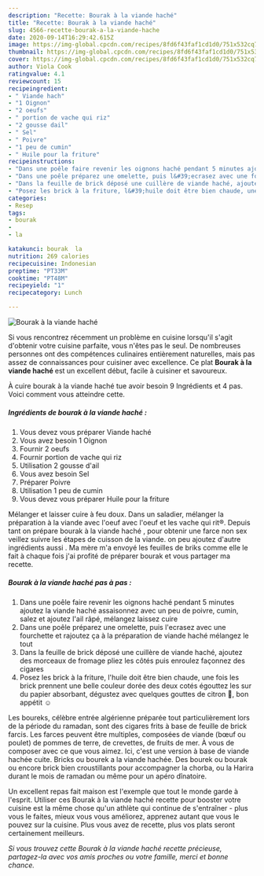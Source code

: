 ```yaml
---
description: "Recette: Bourak à la viande haché"
title: "Recette: Bourak à la viande haché"
slug: 4566-recette-bourak-a-la-viande-hache
date: 2020-09-14T16:29:42.615Z
image: https://img-global.cpcdn.com/recipes/8fd6f43faf1cd1d0/751x532cq70/bourak-a-la-viande-hache-photo-principale-de-la-recette.jpg
thumbnail: https://img-global.cpcdn.com/recipes/8fd6f43faf1cd1d0/751x532cq70/bourak-a-la-viande-hache-photo-principale-de-la-recette.jpg
cover: https://img-global.cpcdn.com/recipes/8fd6f43faf1cd1d0/751x532cq70/bourak-a-la-viande-hache-photo-principale-de-la-recette.jpg
author: Viola Cook
ratingvalue: 4.1
reviewcount: 15
recipeingredient:
- " Viande hach"
- "1 Oignon"
- "2 oeufs"
- " portion de vache qui riz"
- "2 gousse dail"
- " Sel"
- " Poivre"
- "1 peu de cumin"
- " Huile pour la friture"
recipeinstructions:
- "Dans une poêle faire revenir les oignons haché pendant 5 minutes ajoutez la viande haché assaisonnez avec un peu de poivre, cumin, salez et ajoutez l&#39;ail râpé, mélangez laissez cuire"
- "Dans une poêle préparez une omelette, puis l&#39;ecrasez avec une fourchette et rajoutez ça à la préparation de viande haché mélangez le tout"
- "Dans la feuille de brick déposé une cuillère de viande haché, ajoutez des morceaux de fromage pliez les côtés puis enroulez façonnez des cigares"
- "Posez les brick à la friture, l&#39;huile doit être bien chaude, une fois les brick prennent une belle couleur dorée des deux cotés égouttez les sur du papier absorbant, dégustez avec quelques gouttes de citron 🍋, bon appétit ☺️"
categories:
- Resep
tags:
- bourak
- 
- la

katakunci: bourak  la 
nutrition: 269 calories
recipecuisine: Indonesian
preptime: "PT33M"
cooktime: "PT48M"
recipeyield: "1"
recipecategory: Lunch

---
```



![Bourak à la viande haché](https://img-global.cpcdn.com/recipes/8fd6f43faf1cd1d0/751x532cq70/bourak-a-la-viande-hache-photo-principale-de-la-recette.jpg)

Si vous rencontrez récemment un problème en cuisine lorsqu'il s'agit d'obtenir votre cuisine parfaite, vous n'êtes pas le seul. De nombreuses personnes ont des compétences culinaires entièrement naturelles, mais pas assez de connaissances pour cuisiner avec excellence. Ce plat <strong> Bourak à la viande haché </strong> est un excellent début, facile à cuisiner et savoureux.

<!--inarticleads1-->

À cuire bourak à la viande haché tue avoir besoin 9 Ingrédients et 4 pas. Voici comment vous atteindre cette.

##### Ingrédients de bourak à la viande haché :

1. Vous devez vous préparer  Viande haché
1. Vous avez besoin 1 Oignon
1. Fournir 2 oeufs
1. Fournir  portion de vache qui riz
1. Utilisation 2 gousse d&#39;ail
1. Vous avez besoin  Sel
1. Préparer  Poivre
1. Utilisation 1 peu de cumin
1. Vous devez vous préparer  Huile pour la friture


Mélanger et laisser cuire à feu doux. Dans un saladier, mélanger la préparation à la viande avec l&#39;oeuf avec l&#39;oeuf et les vache qui rit®. Depuis tant on prépare bourak à la viande haché , pour obtenir une farce non sex veillez suivre les étapes de cuisson de la viande. on peu ajoutez d&#39;autre ingrédients aussi . Ma mère m&#39;a envoyé les feuilles de briks comme elle le fait à chaque fois j&#39;ai profité de préparer bourak et vous partager ma recette. 

<!--inarticleads2-->

##### Bourak à la viande haché pas à pas :

1. Dans une poêle faire revenir les oignons haché pendant 5 minutes ajoutez la viande haché assaisonnez avec un peu de poivre, cumin, salez et ajoutez l&#39;ail râpé, mélangez laissez cuire
1. Dans une poêle préparez une omelette, puis l&#39;ecrasez avec une fourchette et rajoutez ça à la préparation de viande haché mélangez le tout
1. Dans la feuille de brick déposé une cuillère de viande haché, ajoutez des morceaux de fromage pliez les côtés puis enroulez façonnez des cigares
1. Posez les brick à la friture, l&#39;huile doit être bien chaude, une fois les brick prennent une belle couleur dorée des deux cotés égouttez les sur du papier absorbant, dégustez avec quelques gouttes de citron 🍋, bon appétit ☺️


Les boureks, célèbre entrée algérienne préparée tout particulièrement lors de la période du ramadan, sont des cigares frits à base de feuille de brick farcis. Les farces peuvent être multiples, composées de viande (bœuf ou poulet) de pommes de terre, de crevettes, de fruits de mer. À vous de composer avec ce que vous aimez. Ici, c&#39;est une version à base de viande hachée cuite. Bricks ou bourek a la viande hachée. Des bourek ou bourak ou encore brick bien croustillants pour accompagner la chorba, ou la Harira durant le mois de ramadan ou même pour un apéro dînatoire. 

<!--inarticleads1-->

<p>
Un excellent repas fait maison est l'exemple que tout le monde garde à l'esprit. Utiliser ces Bourak à la viande haché recette pour booster votre cuisine est la même chose qu'un athlète qui continue de s'entraîner - plus vous le faites, mieux vous vous améliorez, apprenez autant que vous le pouvez sur la cuisine. Plus vous avez de recette, plus vos plats seront certainement meilleurs.
</p>

<p>
<i>Si vous trouvez cette Bourak à la viande haché recette précieuse, partagez-la avec vos amis proches ou votre famille, merci et bonne chance.</i>
</p>
